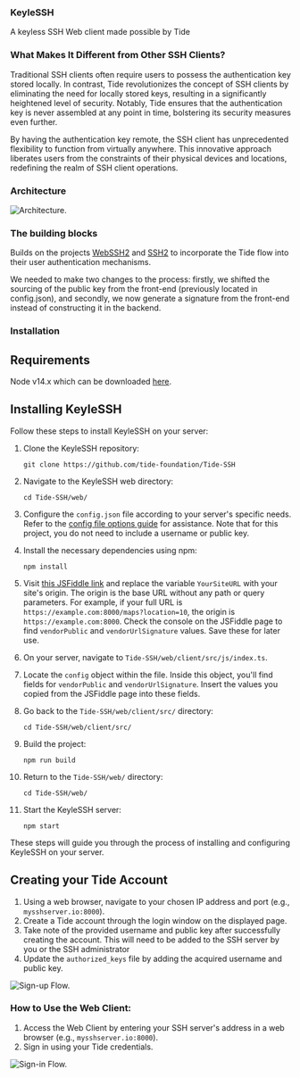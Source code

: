 ### KeyleSSH
A keyless SSH Web client made possible by Tide 

### What Makes It Different from Other SSH Clients?

Traditional SSH clients often require users to possess the authentication key stored locally. In contrast, Tide revolutionizes the concept of SSH clients by eliminating the need for locally stored keys, resulting in a significantly heightened level of security. Notably, Tide ensures that the authentication key is never assembled at any point in time, bolstering its security measures even further.

By having the authentication key remote, the SSH client has unprecedented flexibility to function from virtually anywhere. This innovative approach liberates users from the constraints of their physical devices and locations, redefining the realm of SSH client operations.

### Architecture

![Architecture.](https://github.com/tide-foundation/KeyleSSH/blob/main/diagrams/svg/KeyleSSH%20Architecture.svg)

### The building blocks

Builds on the projects [WebSSH2](https://github.com/billchurch/webssh2) and [SSH2](https://github.com/mscdex/ssh2/tree/master) to incorporate the Tide flow into their user authentication mechanisms.

We needed to make two changes to the process: firstly, we shifted the sourcing of the public key from the front-end (previously located in config.json), and secondly, we now generate a signature from the front-end instead of constructing it in the backend.

### Installation

## Requirements
Node v14.x which can be downloaded [here](https://nodejs.org/en).

## Installing KeyleSSH

Follow these steps to install KeyleSSH on your server:

1. Clone the KeyleSSH repository:
   ```
   git clone https://github.com/tide-foundation/Tide-SSH
   ```

2. Navigate to the KeyleSSH web directory:
   ```
   cd Tide-SSH/web/
   ```

3. Configure the `config.json` file according to your server's specific needs. Refer to the [config file options guide](https://github.com/billchurch/webssh2/blob/main/README.md#config-file-options) for assistance. Note that for this project, you do not need to include a username or public key.

4. Install the necessary dependencies using npm:
   ```
   npm install
   ```

5. Visit [this JSFiddle link](https://jsfiddle.net/NotMyDog/vos0eLbq/4/) and replace the variable `YourSiteURL` with your site's origin. The origin is the base URL without any path or query parameters. For example, if your full URL is `https://example.com:8000/maps?location=10`, the origin is `https://example.com:8000`. Check the console on the JSFiddle page to find `vendorPublic` and `vendorUrlSignature` values. Save these for later use.

6. On your server, navigate to `Tide-SSH/web/client/src/js/index.ts`.

7. Locate the `config` object within the file. Inside this object, you'll find fields for `vendorPublic` and `vendorUrlSignature`. Insert the values you copied from the JSFiddle page into these fields.

8. Go back to the `Tide-SSH/web/client/src/` directory:
   ```
   cd Tide-SSH/web/client/src/
   ```

9. Build the project:
   ```
   npm run build
   ```

10. Return to the `Tide-SSH/web/` directory:
    ```
    cd Tide-SSH/web/
    ```

11. Start the KeyleSSH server:
    ```
    npm start
    ```

These steps will guide you through the process of installing and configuring KeyleSSH on your server.

## Creating your Tide Account
1. Using a web browser, navigate to your chosen IP address and port (e.g., `mysshserver.io:8000`).
2. Create a Tide account through the login window on the displayed page. 
3. Take note of the provided username and public key after successfully creating the account. This will need to be added to the SSH server by you or the SSH administrator
4. Update the `authorized_keys` file by adding the acquired username and public key.

![Sign-up Flow.](https://github.com/tide-foundation/KeyleSSH/blob/main/diagrams/svg/Sign-up.svg)

### How to Use the Web Client:

1. Access the Web Client by entering your SSH server's address in a web browser (e.g., `mysshserver.io:8000`). 
2. Sign in using your Tide credentials.  

![Sign-in Flow.](https://github.com/tide-foundation/KeyleSSH/blob/main/diagrams/svg/Sign-in.svg)
